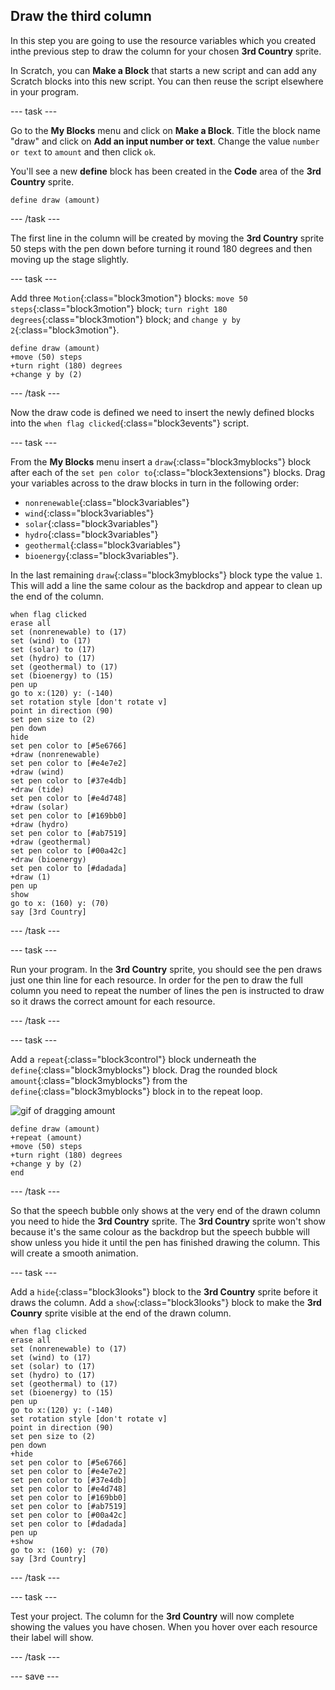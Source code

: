 ## Draw the third column

In this step you are going to use the resource variables which you created inthe previous step to draw the column for your chosen **3rd Country** sprite.

In Scratch, you can **Make a Block** that starts a new script and can add any Scratch blocks into this new script. You can then reuse the script elsewhere in your program.

--- task ---

Go to the **My Blocks** menu and click on **Make a Block**. Title the block name "draw" and click on **Add an input number or text**. Change the value `number or text` to `amount` and then click `ok`. 

You'll see a new **define** block has been created in the **Code** area of the **3rd Country** sprite.

```blocks3
define draw (amount)
```

--- /task ---

The first line in the column will be created by moving the **3rd Country** sprite 50 steps with the pen down before turning it round 180 degrees and then moving up the stage slightly.

--- task ---

Add three `Motion`{:class="block3motion"} blocks: `move 50 steps`{:class="block3motion"} block; `turn right 180 degrees`{:class="block3motion"} block; and `change y by 2`{:class="block3motion"}.

```blocks3
define draw (amount)
+move (50) steps
+turn right (180) degrees
+change y by (2)
```

--- /task ---

Now the draw code is defined we need to insert the newly defined blocks into the `when flag clicked`{:class="block3events"} script. 

--- task ---

From the **My Blocks** menu insert a `draw`{:class="block3myblocks"} block after each of the `set pen color to`{:class="block3extensions"} blocks. Drag your variables across to the draw blocks in turn in the following order:
+ `nonrenewable`{:class="block3variables"}
+ `wind`{:class="block3variables"}
+ `solar`{:class="block3variables"}
+ `hydro`{:class="block3variables"}
+ `geothermal`{:class="block3variables"}
+ `bioenergy`{:class="block3variables"}. 

In the last remaining `draw`{:class="block3myblocks"} block type the value `1`. This will add a line the same colour as the backdrop and appear to clean up the end of the column.

```blocks3
when flag clicked
erase all
set (nonrenewable) to (17)
set (wind) to (17)
set (solar) to (17)
set (hydro) to (17)
set (geothermal) to (17)
set (bioenergy) to (15)
pen up
go to x:(120) y: (-140)
set rotation style [don't rotate v]
point in direction (90)
set pen size to (2)
pen down
hide
set pen color to [#5e6766]
+draw (nonrenewable)
set pen color to [#e4e7e2]
+draw (wind)
set pen color to [#37e4db]
+draw (tide)
set pen color to [#e4d748]
+draw (solar)
set pen color to [#169bb0]
+draw (hydro)
set pen color to [#ab7519]
+draw (geothermal)
set pen color to [#00a42c]
+draw (bioenergy)
set pen color to [#dadada]
+draw (1)
pen up
show
go to x: (160) y: (70)
say [3rd Country]
```

--- /task ---

--- task ---

Run your program. In the **3rd Country** sprite, you should see the pen draws just one thin line for each resource. In order for the pen to draw the full column you need to repeat the number of lines the pen is instructed to draw so it draws the correct amount for each resource.

--- /task ---

--- task ---

Add a `repeat`{:class="block3control"} block underneath the `define`{:class="block3myblocks"} block. Drag the rounded block `amount`{:class="block3myblocks"} from the `define`{:class="block3myblocks"} block in to the repeat loop.

![gif of dragging amount](images/drag-amount.gif)

```blocks3
define draw (amount)
+repeat (amount)
+move (50) steps
+turn right (180) degrees
+change y by (2)
end
```

--- /task ---

So that the speech bubble only shows at the very end of the drawn column you need to hide the **3rd Country** sprite. The **3rd Country** sprite won't show because it's the same colour as the backdrop but the speech bubble will show unless you hide it until the pen has finished drawing the column. This will create a smooth animation.

--- task ---

Add a `hide`{:class="block3looks"} block to the **3rd Country** sprite before it draws the column. Add a `show`{:class="block3looks"} block to make the **3rd Counry** sprite visible at the end of the drawn column.

```blocks3
when flag clicked
erase all
set (nonrenewable) to (17)
set (wind) to (17)
set (solar) to (17)
set (hydro) to (17)
set (geothermal) to (17)
set (bioenergy) to (15)
pen up
go to x:(120) y: (-140)
set rotation style [don't rotate v]
point in direction (90)
set pen size to (2)
pen down
+hide
set pen color to [#5e6766]
set pen color to [#e4e7e2]
set pen color to [#37e4db]
set pen color to [#e4d748]
set pen color to [#169bb0]
set pen color to [#ab7519]
set pen color to [#00a42c]
set pen color to [#dadada]
pen up
+show
go to x: (160) y: (70)
say [3rd Country]
```

--- /task ---

--- task ---

Test your project. The column for the **3rd Country** will now complete showing the values you have chosen. When you hover over each resource their label will show.

--- /task ---

--- save ---
